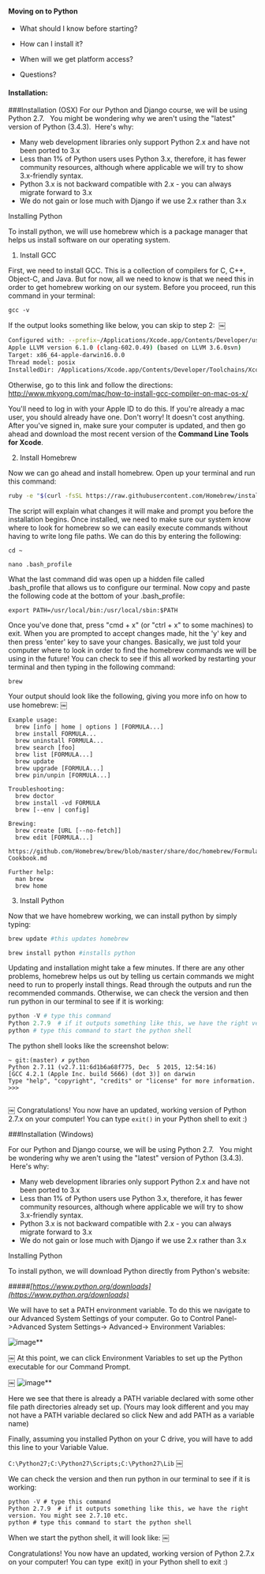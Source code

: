 #### Moving on to Python

 - What should I know before starting?

 - How can I install it?

 - When will we get platform access?

 - Questions?



#### Installation:


###Installation (OSX)
For our Python and Django course, we will be using Python 2.7.  
You might be wondering why we aren't using the "latest" version of Python (3.4.3).  Here's why:
* Many web development libraries only support Python 2.x and have not been ported to 3.x
* Less than 1% of Python users uses Python 3.x, therefore, it has fewer community resources, although where applicable we will try to show 3.x-friendly syntax. 
* Python 3.x is not backward compatible with 2.x - you can always migrate forward to 3.x
* We do not gain or lose much with Django if we use 2.x rather than 3.x

Installing Python

To install python, we will use homebrew which is a package manager that helps us install software on our operating system.

1) Install GCC

First, we need to install GCC. This is a collection of compilers for C, C++, Object-C, and Java. But for now, all we need to know is that we need this in order to get homebrew working on our system.
Before you proceed, run this command in your terminal:
```
gcc -v
```
If the output looks something like below, you can skip to step 2: 
￼
```bash
Configured with: --prefix~/Applications/Xcode.app/Contents/Developer/user --with-gxx-include-dir~/usr/include/c++/4.2.1
Apple LLVM version 6.1.0 (clang-602.0.49) (based on LLVM 3.6.0svn)
Target: x86_64-apple-darwin16.0.0
Thread model: posix
InstalledDir: /Applications/Xcode.app/Contents/Developer/Toolchains/XcodeDefault.xctoolchain/usr/bin
```

Otherwise, go to this link and follow the directions:  http://www.mkyong.com/mac/how-to-install-gcc-compiler-on-mac-os-x/

You'll need to log in with your Apple ID to do this. If you're already a mac user, you should already have one. Don't worry! It doesn't cost anything. After you've signed in, make sure your computer is updated, and then go ahead and download the most recent version of the **Command Line Tools for Xcode**.

2) Install Homebrew

Now we can go ahead and install homebrew.
Open up your terminal and run this command:
```bash
ruby -e "$(curl -fsSL https://raw.githubusercontent.com/Homebrew/install/master/install)"
```
The script will explain what changes it will make and prompt you before the installation begins. Once installed, we need to make sure our system know where to look for homebrew so we can easily execute commands without having to write long file paths. We can do this by entering the following:
```
cd ~

nano .bash_profile
```
What the last command did was open up a hidden file called  .bash_profile that allows us to configure our terminal. Now copy and paste the following code at the bottom of your .bash_profile:
```
export PATH=/usr/local/bin:/usr/local/sbin:$PATH
```
Once you've done that, press "cmd + x" (or "ctrl + x" to some machines) to exit. When you are prompted to accept changes made, hit the 'y' key and then press 'enter' key to save your changes. Basically, we just told your computer where to look in order to find the homebrew commands we will be using in the future! You can check to see if this all worked by restarting your terminal and then typing in the following command:
```
brew
```
Your output should look like the following, giving you more info on how to use homebrew:
￼
```
Example usage:
  brew [info | home | options ] [FORMULA...]
  brew install FORMULA...
  brew uninstall FORMULA...
  brew search [foo]
  brew list [FORMULA...]
  brew update
  brew upgrade [FORMULA...]
  brew pin/unpin [FORMULA...]

Troubleshooting:
  brew doctor
  brew install -vd FORMULA
  brew [--env | config]

Brewing:
  brew create [URL [--no-fetch]]
  brew edit [FORMULA...]
  https://github.com/Homebrew/brew/blob/master/share/doc/homebrew/Formula-Cookbook.md

Further help:
  man brew
  brew home
```

3) Install Python

Now that we have homebrew working, we can install python by simply typing:

```python
brew update #this updates homebrew

brew install python #installs python
```

Updating and installation might take a few minutes. If there are any other problems, homebrew helps us out by telling us certain commands we might need to run to properly install things. Read through the outputs and run the recommended commands. Otherwise, we can check the version and then run python in our terminal to see if it is working:

```python
python -V # type this command
Python 2.7.9  # if it outputs something like this, we have the right version. You might see 2.7.10 etc.
python # type this command to start the python shell
```

The python shell looks like the screenshot below:

```
~ git:(master) ✗ python
Python 2.7.11 (v2.7.11:6d1b6a68f775, Dec  5 2015, 12:54:16)
[GCC 4.2.1 (Apple Inc. build 5666) (dot 3)] on darwin
Type "help", "copyright", "credits" or "license" for more information.
>>>


```
￼
Congratulations! You now have an updated, working version of Python 2.7.x on your computer! You can type `exit()` in your Python shell to exit :)







###Installation (Windows)

For our Python and Django course, we will be using Python 2.7.  
You might be wondering why we aren't using the "latest" version of Python (3.4.3).  Here's why:
* Many web development libraries only support Python 2.x and have not been ported to 3.x
* Less than 1% of Python users use Python 3.x, therefore, it has fewer community resources, although where applicable we will try to show 3.x-friendly syntax. 
* Python 3.x is not backward compatible with 2.x - you can always migrate forward to 3.x
* We do not gain or lose much with Django if we use 2.x rather than 3.x

Installing Python

To install python, we will download Python directly from Python's website: 

#####_[https://www.python.org/downloads](https://www.python.org/downloads)_

We will have to set a PATH environment variable. To do this we navigate to our Advanced System Settings of your computer. Go to Control Panel->Advanced System Settings-> Advanced-> Environment Variables:


![image**](windows1.png)

￼
At this point, we can click Environment Variables to set up the Python executable for our Command Prompt.

￼
![image**](windows2.png)


Here we see that there is already a PATH variable declared with some other file path directories already set up.
(Yours may look different and you may not have a PATH variable declared so click New and add PATH as a variable name)

Finally, assuming you installed Python on your C drive, you will have to add this line to your Variable Value.

`C:\Python27;C:\Python27\Scripts;C:\Python27\Lib`
￼

We can check the version and then run python in our terminal to see if it is working:
```
python -V # type this command
Python 2.7.9  # if it outputs something like this, we have the right version. You might see 2.7.10 etc.
python # type this command to start the python shell
```
When we start the python shell, it will look like:
￼

Congratulations! You now have an updated, working version of Python 2.7.x on your computer! You can type  exit() in your Python shell to exit :)
